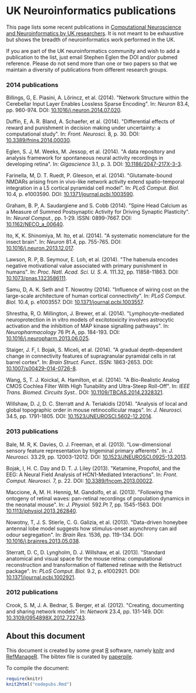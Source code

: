 # UK Neuroinformatics publications

This page lists some recent publications in
[Computational Neuroscience and Neuroinformatics by UK researchers](http://uk.incf.org).
It is not meant to be exhaustive but shows the breadth of
neuroinformatics work performed in the UK.

If you are part of the UK neuroinformatics community and wish to add a
publication to the list, just email Stephen Eglen the DOI and/or
pubmed reference.  Please do not send more than one or two papers so
that we maintain a diversity of publications from different research
groups.




### 2014 publications
Billings, G, E. Piasini, A. Lőrincz, et al. (2014). "Network
Structure within the Cerebellar Input Layer Enables Lossless
Sparse Encoding". In: _Neuron_ 83.4, pp. 960-974. DOI:
[10.1016/j.neuron.2014.07.020](http://dx.doi.org/10.1016/j.neuron.2014.07.020).

Duffin, E, A. R. Bland, A. Schaefer, et al. (2014). "Differential
effects of reward and punishment in decision making under
uncertainty: a computational study". In: _Front. Neurosci._ 8, p.
30. DOI:
[10.3389/fnins.2014.00030](http://dx.doi.org/10.3389/fnins.2014.00030).

Eglen, S. J, M. Weeks, M. Jessop, et al. (2014). "A data
repository and analysis framework for spontaneous neural activity
recordings in developing retina". In: _Gigascience_ 3.1, p. 3.
DOI:
[10.1186/2047-217X-3-3](http://dx.doi.org/10.1186/2047-217X-3-3).

Farinella, M, D. T. Ruedt, P. Gleeson, et al. (2014).
"Glutamate-bound NMDARs arising from in vivo-like network activity
extend spatio-temporal integration in a L5 cortical pyramidal cell
model". In: _PLoS Comput. Biol._ 10.4, p. e1003590. DOI:
[10.1371/journal.pcbi.1003590](http://dx.doi.org/10.1371/journal.pcbi.1003590).

Graham, B. P, A. Saudargiene and S. Cobb (2014). "Spine Head
Calcium as a Measure of Summed Postsynaptic Activity for Driving
Synaptic Plasticity". In: _Neural Comput._, pp. 1-29. ISSN:
0899-7667. DOI:
[10.1162/NECO\_a\_00640](http://dx.doi.org/10.1162/NECO\_a\_00640).

Ito, K, K. Shinomiya, M. Ito, et al. (2014). "A systematic
nomenclature for the insect brain". In: _Neuron_ 81.4, pp.
755-765. DOI:
[10.1016/j.neuron.2013.12.017](http://dx.doi.org/10.1016/j.neuron.2013.12.017).

Lawson, R. P, B. Seymour, E. Loh, et al. (2014). "The habenula
encodes negative motivational value associated with primary
punishment in humans". In: _Proc. Natl. Acad. Sci. U. S. A._
111.32, pp. 11858-11863. DOI:
[10.1073/pnas.1323586111](http://dx.doi.org/10.1073/pnas.1323586111).

Samu, D, A. K. Seth and T. Nowotny (2014). "Influence of wiring
cost on the large-scale architecture of human cortical
connectivity". In: _PLoS Comput. Biol._ 10.4, p. e1003557. DOI:
[10.1371/journal.pcbi.1003557](http://dx.doi.org/10.1371/journal.pcbi.1003557).

Shrestha, R, O. Millington, J. Brewer, et al. (2014).
"Lymphocyte-mediated neuroprotection in in vitro models of
excitotoxicity involves astrocytic activation and the inhibition
of MAP kinase signalling pathways". In: _Neuropharmacology_ 76 Pt
A, pp. 184-193. DOI:
[10.1016/j.neuropharm.2013.06.025](http://dx.doi.org/10.1016/j.neuropharm.2013.06.025).

Staiger, J. F, I. Bojak, S. Miceli, et al. (2014). "A gradual
depth-dependent change in connectivity features of supragranular
pyramidal cells in rat barrel cortex". In: _Brain Struct. Funct._.
ISSN: 1863-2653. DOI:
[10.1007/s00429-014-0726-8](http://dx.doi.org/10.1007/s00429-014-0726-8).

Wang, S, T. J. Koickal, A. Hamilton, et al. (2014). "A
Bio-Realistic Analog CMOS Cochlea Filter With High Tunability and
Ultra-Steep Roll-Off". In: _IEEE Trans. Biomed. Circuits Syst._.
DOI:
[10.1109/TBCAS.2014.2328321](http://dx.doi.org/10.1109/TBCAS.2014.2328321).

Willshaw, D. J, D. C. Sterratt and A. Teriakidis (2014). "Analysis
of local and global topographic order in mouse retinocollicular
maps". In: _J. Neurosci._ 34.5, pp. 1791-1805. DOI:
[10.1523/JNEUROSCI.5602-12.2014](http://dx.doi.org/10.1523/JNEUROSCI.5602-12.2014).

### 2013 publications

Bale, M. R, K. Davies, O. J. Freeman, et al. (2013).
"Low-dimensional sensory feature representation by trigeminal
primary afferents". In: _J. Neurosci._ 33.29, pp. 12003-12012.
DOI:
[10.1523/JNEUROSCI.0925-13.2013](http://dx.doi.org/10.1523/JNEUROSCI.0925-13.2013).

Bojak, I, H. C. Day and D. T. J. Liley (2013). "Ketamine,
Propofol, and the EEG: A Neural Field Analysis of HCN1-Mediated
Interactions". In: _Front. Comput. Neurosci._ 7, p. 22. DOI:
[10.3389/fncom.2013.00022](http://dx.doi.org/10.3389/fncom.2013.00022).

Maccione, A, M. H. Hennig, M. Gandolfo, et al. (2013). "Following
the ontogeny of retinal waves: pan-retinal recordings of
population dynamics in the neonatal mouse". In: _J. Physiol._
592.Pt 7, pp. 1545-1563. DOI:
[10.1113/jphysiol.2013.262840](http://dx.doi.org/10.1113/jphysiol.2013.262840).

Nowotny, T, J. S. Stierle, C. G. Galizia, et al. (2013).
"Data-driven honeybee antennal lobe model suggests how
stimulus-onset asynchrony can aid odour segregation". In: _Brain
Res._ 1536, pp. 119-134. DOI:
[10.1016/j.brainres.2013.05.038](http://dx.doi.org/10.1016/j.brainres.2013.05.038).

Sterratt, D. C, D. Lyngholm, D. J. Willshaw, et al. (2013).
"Standard anatomical and visual space for the mouse retina:
computational reconstruction and transformation of flattened
retinae with the Retistruct package". In: _PLoS Comput. Biol._
9.2, p. e1002921. DOI:
[10.1371/journal.pcbi.1002921](http://dx.doi.org/10.1371/journal.pcbi.1002921).

### 2012 publications

Crook, S. M, J. A. Bednar, S. Berger, et al. (2012). "Creating,
documenting and sharing network models". In: _Network_ 23.4, pp.
131-149. DOI:
[10.3109/0954898X.2012.722743](http://dx.doi.org/10.3109/0954898X.2012.722743).

## About this document

This document is created by some great [R](http://www.r-project.org)
software, namely [knitr](http://yihui.name/knitr/) and
[RefManageR](http://cran.r-project.org/web/packages/RefManageR/index.html).
The bibtex file is curated by [paperpile](http://paperpile.com).


To compile the document:


```r
require(knitr)
knit2html("nodepubs.Rmd")
```
